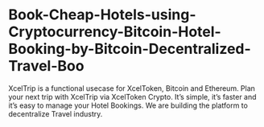 # Book-Cheap-Hotels-using-Cryptocurrency-Bitcoin-Hotel-Booking-by-Bitcoin-Decentralized-Travel-Boo
XcelTrip is a functional usecase for XcelToken, Bitcoin and Ethereum. Plan your next trip with XcelTrip via XcelToken Crypto. It’s simple, it’s faster and it’s easy to manage your Hotel Bookings. We are building the platform to decentralize Travel industry. 

